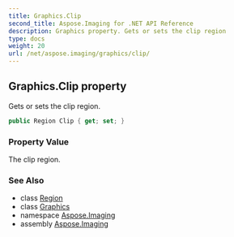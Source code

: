 ```yaml
---
title: Graphics.Clip
second_title: Aspose.Imaging for .NET API Reference
description: Graphics property. Gets or sets the clip region
type: docs
weight: 20
url: /net/aspose.imaging/graphics/clip/
---
```

## Graphics.Clip property

Gets or sets the clip region.

```csharp
public Region Clip { get; set; }
```

### Property Value

The clip region.

### See Also

* class [Region](../../region/)
* class [Graphics](../)
* namespace [Aspose.Imaging](../../graphics/)
* assembly [Aspose.Imaging](../../../)


